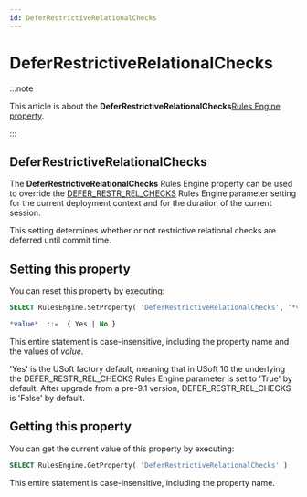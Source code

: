 ```yaml
---
id: DeferRestrictiveRelationalChecks
---
```


# DeferRestrictiveRelationalChecks




:::note

This article is about the **DeferRestrictiveRelationalChecks**[Rules Engine property](/docs/Modeller_and_Rules_Engine/Rules_Engine_properties).

:::

## **DeferRestrictiveRelationalChecks**

The **DeferRestrictiveRelationalChecks** Rules Engine property can be used to override the [DEFER_RESTR_REL_CHECKS](/docs/Modeller_and_Rules_Engine/Introducing_USoft_Modeller_and_Rules_Engine/Rules_Engine_parameters.md) Rules Engine parameter setting for the current deployment context and for the duration of the current session.

This setting determines whether or not restrictive relational checks are deferred until commit time.

## Setting this property

You can reset this property by executing:

```sql
SELECT RulesEngine.SetProperty( 'DeferRestrictiveRelationalChecks', '*value*' )

*value*  ::=  { Yes | No }
```

This entire statement is case-insensitive, including the property name and the values of *value*.

'Yes' is the USoft factory default, meaning that in USoft 10 the underlying the DEFER_RESTR_REL_CHECKS Rules Engine parameter is set to 'True' by default. After upgrade from a pre-9.1 version, DEFER_RESTR_REL_CHECKS is 'False' by default.

## Getting this property

You can get the current value of this property by executing:

```sql
SELECT RulesEngine.GetProperty( 'DeferRestrictiveRelationalChecks' )
```

This entire statement is case-insensitive, including the property name.